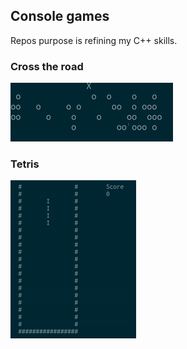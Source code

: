 ## Console games
Repos purpose is refining my C++ skills.

### Cross the road
![Alt Text](https://github.com/j-petit/console_games/blob/master/cross_the_road/docs/cross_the_road.gif)

### Tetris
![Alt Text](https://github.com/j-petit/console_games/blob/master/tetris/doc/tetris.gif)
